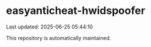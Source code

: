 # easyanticheat-hwidspoofer

Last updated: 2025-06-25 05:44:10

This repository is automatically maintained.
